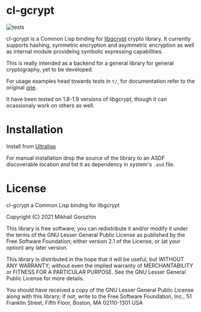 # cl-gcrypt

![tests](https://github.com/gorozhin/cl-gcrypt/actions/workflows/tests.yml/badge.svg)

cl-gcrypt is a Common Lisp binding for [libgcrypt](https://gnupg.org/related_software/libgcrypt/ "libgcrypt") crypto library. It currently supports hashing, symmetric encryption and asymmetric encryption as well as internal module provideing symbolic expressing capabilities.

This is really intended as a backend for a general library for general cryptography, yet to be developed.

For usage examples head towards tests in `t/`, for documentation refer to the original [one](https://gnupg.org/documentation/manuals/gcrypt/ "one").

It have been tested on 1.8-1.9 versions of libgcrypt, though it can ocassionaly work on others as well.

# Installation
Install from [Ultralisp](https://ultralisp.org/projects/gorozhin/cl-gcrypt "Ultralisp")

For manual installation drop the source of the library to an ASDF discoverable location and list it as dependency in system's `.asd` file.

# License 
cl-gcrypt a Common Lisp bindng for libgcrypt

Copyright (C) 2021 Mikhail Gorozhin

This library is free software; you can redistribute it and/or
modify it under the terms of the GNU Lesser General Public
License as published by the Free Software Foundation; either
version 2.1 of the License, or (at your option) any later version.

This library is distributed in the hope that it will be useful,
but WITHOUT ANY WARRANTY; without even the implied warranty of
MERCHANTABILITY or FITNESS FOR A PARTICULAR PURPOSE.  See the GNU
Lesser General Public License for more details.

You should have received a copy of the GNU Lesser General Public
License along with this library; if not, write to the Free Software
Foundation, Inc., 51 Franklin Street, Fifth Floor, Boston, MA  02110-1301  USA
